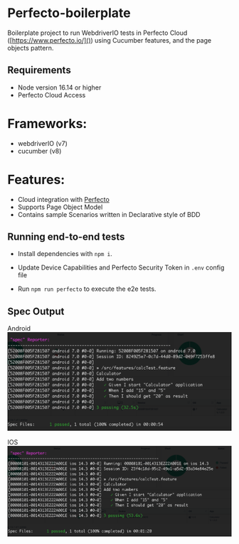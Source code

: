 # Perfecto-boilerplate

Boilerplate project to run WebdriverIO tests in Perfecto Cloud ([https://www.perfecto.io/]()) using Cucumber features, and the page objects pattern.

## Requirements

- Node version 16.14 or higher
- Perfecto Cloud Access

# Frameworks:
- webdriverIO (v7)
- cucumber (v8)

# Features:
- Cloud integration with [Perfecto](https://www.perfecto.io/)
- Supports Page Object Model
- Contains sample Scenarios written in Declarative style of BDD

## Running end-to-end tests


- Install dependencies with `npm i`.

- Update Device Capabilities and Perfecto Security Token in `.env` config file

- Run `npm run perfecto` to execute the e2e tests.

## Spec Output

Android
![Android](./img//android.png)

IOS
![iOS](./img/ios.png)